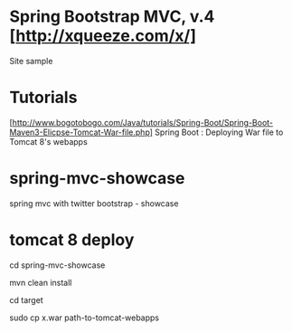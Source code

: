 
# Spring Bootstrap MVC, v.4 [http://xqueeze.com/x/]
Site sample

# Tutorials
[http://www.bogotobogo.com/Java/tutorials/Spring-Boot/Spring-Boot-Maven3-Elicpse-Tomcat-War-file.php] Spring Boot : Deploying War file to Tomcat 8's webapps

# spring-mvc-showcase
spring mvc with twitter bootstrap - showcase

# tomcat 8 deploy

cd spring-mvc-showcase

mvn clean install

cd target

sudo cp x.war path-to-tomcat-webapps


